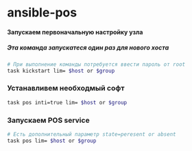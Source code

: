 # ansible-pos

#### Запускаем первоначальную настройку узла
##### *Эта команда запускатеся один раз для нового хоста*

```bash
# При выполнение команды потребуется ввести пароль от root
task kickstart lim= $host or $group
```

### Устанавливем необходмый софт

```bash
task pos inti=true lim= $host or $group
```

### Запускаем POS service

```bash
# Есть дополнительный параметр state=peresent or absent
task pos lim= $host or $group
```
